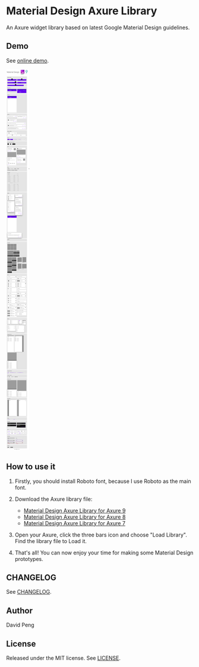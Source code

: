 # Material Design Axure Library

An Axure widget library based on latest Google Material Design guidelines.

## Demo

See [online demo](https://846l52.axshare.com/).

![Demo](./v9_demo.png)

## How to use it

1. Firstly, you should install Roboto font, because I use Roboto as the main font.
2. Download the Axure library file:

    - [Material Design Axure Library for Axure 9](https://github.com/duzyn/material-axure-library/raw/master/Material%20Design%20v9.rplib)
    - [Material Design Axure Library for Axure 8](https://github.com/duzyn/material-axure-library/raw/master/Material%20Design%20v8.rplib)
    - [Material Design Axure Library for Axure 7](https://github.com/duzyn/material-axure-library/raw/master/Material%20Design%20v7.rplib)

3. Open your Axure, click the three bars icon and choose "Load Library". Find the library file to Load it.
4. That's all! You can now enjoy your time for making some Material Design prototypes.

## CHANGELOG

See [CHANGELOG](CHANGELOG.md).

## Author

David Peng

## License

Released under the MIT license. See [LICENSE](LICENSE).